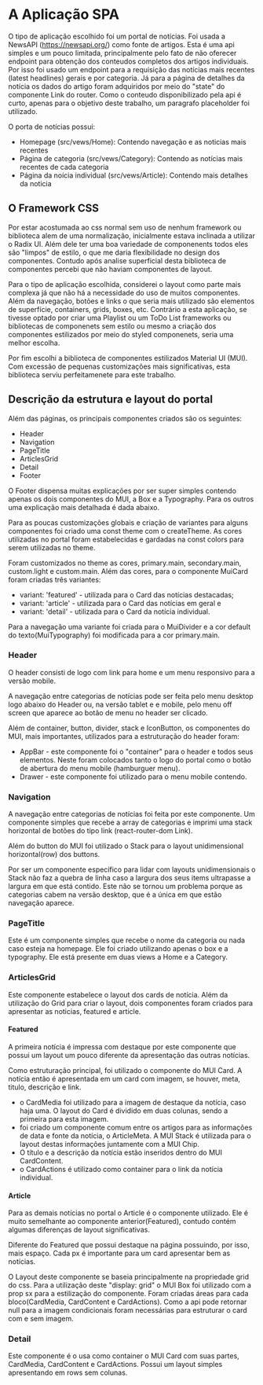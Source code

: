 # A Aplicação SPA

O tipo de aplicação escolhido foi um portal de notícias. Foi usada a NewsAPI (https://newsapi.org/) como fonte de artigos. Esta é uma api simples e um pouco limitada, principalmente pelo fato de não oferecer endpoint para obtenção dos conteudos completos dos artigos individuais. Por isso foi usado um endpoint para a requisição das notícias mais recentes (latest headlines) gerais e por categoria. Já para a página de detalhes da notícia os dados do artigo foram adquiridos por meio do "state" do componente Link do router. Como o conteudo disponibilizado pela api é curto, apenas para o objetivo deste trabalho, um paragrafo placeholder foi utilizado.

O porta de notícias possui:
- Homepage (src/vews/Home): Contendo navegação e as noticias mais recentes
- Página de categoria (src/vews/Category): Contendo as notícias mais recentes de cada categoria
- Página da noícia individual (src/vews/Article): Contendo mais detalhes da noticia

## O Framework CSS

Por estar acostumada ao css normal sem uso de nenhum framework ou biblioteca alem de uma normalização, inicialmente estava inclinada a utilizar o Radix UI. Além dele ter uma boa variedade de componenents todos eles são "limpos" de estilo, o que me daria flexibilidade no design dos componentes. Contudo após analise superficial desta biblioteca de componentes percebi que não haviam componentes de layout.

Para o tipo de aplicação escolhida, considerei o layout como parte mais complexa já que não há a necessidade do uso de muitos componentes. Além da navegação, botões e links o que seria mais utilizado são elementos de superfície, containers, grids, boxes, etc. Contrário a esta aplicação, se tivesse optado por criar uma Playlist ou um ToDo List frameworks ou bibliotecas de componenets sem estilo ou mesmo a criação dos componentes estilizados por meio do styled componenets, seria uma melhor escolha.

Por fim escolhi a biblioteca de componentes estilizados Material UI (MUI). Com excessão de pequenas customizações mais significativas, esta biblioteca serviu perfeitamenete para este trabalho.

## Descrição da estrutura e layout do portal

Além das páginas, os principais componentes criados são os seguintes:
- Header
- Navigation
- PageTitle
- ArticlesGrid
- Detail
- Footer

O Footer dispensa muitas explicações por ser super simples contendo apenas os dois componentes do MUI, a Box e a Typography. Para os outros uma explicação mais detalhada é dada abaixo.

Para as poucas customizações globais e criação de variantes para alguns componentes foi criado uma const theme com o createTheme. As cores utilizadas no portal foram estabelecidas e gardadas na const colors para serem utilizadas no theme.

Foram customizados no theme as cores, primary.main, secondary.main, custom.light e custom.main. Além das cores, para o componente MuiCard foram criadas três variantes:
- variant: 'featured' - utilizada para o Card das notícias destacadas;
- variant: 'article' - utilizada para o Card das notícias em geral e
- variant: 'detail' - utilizada para o Card da notícia individual.

Para a navegação uma variante foi criada para o MuiDivider e a cor default do texto(MuiTypography) foi modificada para a cor primary.main.

### Header

O header consisti de logo com link para home e um menu responsivo para a versão mobile.

A navegação entre categorias de notícias pode ser feita pelo menu desktop logo abaixo do Header ou, na versão tablet e e mobile, pelo menu off screen que aparece ao botão de menu no header ser clicado.

Além de container, button, divider, stack e IconButton, os componentes do MUI, mais importantes, utilizados para a estruturação do header foram:
- AppBar - este componente foi o "container" para o header e todos seus elementos. Neste foram colocados tanto o logo do portal como o botão de abertura do menu mobile (hamburguer menu).
- Drawer - este componente foi utilizado para o menu mobile contendo.

### Navigation

A navegação entre categorias de notícias foi feita por este componente. Um componente simples que recebe a array de categorias e imprimi uma stack horizontal de botões do tipo link (react-router-dom Link).

Além do button do MUI foi utilizado o Stack para o layout unidimensional horizontal(row) dos buttons.

Por ser um componente específico para lidar com layouts unidimensionais o Stack não faz a quebra de linha caso a largura dos seus items ultrapasse a largura em que está contido. Este não se tornou um problema porque as categorias cabem na versão desktop, que é a única em que estão navegação aparece.

### PageTitle

Este é um componente simples que recebe o nome da categoria ou nada caso esteja na homepage. Ele foi criado utilizando apenas o box e a typography. Ele está presente em duas views a Home e a Category.

### ArticlesGrid

Este componente estabelece o layout dos cards de notícia. Além da utilização do Grid para criar o layout, dois componentes foram criados para apresentar as noticias, featured e article.

#### Featured

A primeira notícia é impressa com destaque por este componente que possui um layout um pouco diferente da apresentação das outras notícias.

Como estruturação principal, foi utilizado o componente do MUI Card. A notícia então é apresentada em um card com imagem, se houver, meta, titulo, descrição e link.

- o CardMedia foi utilizado para a imagem de destaque da notícia, caso haja uma. O layout do Card é dividido em duas colunas, sendo a primeira para esta imagem.
- foi criado um componente comum entre os artigos para as informações de data e fonte da notícia, o ArticleMeta. A MUI Stack é utilizada para o layout destas informações juntamente com a MUI Chip.
- O título e a descrição da notícia estão inseridos dentro do MUI CardContent.
- o CardActions é utilizado como container para o link da notícia individual.

#### Article

Para as demais notícias no portal o Article é o componente utilizado. Ele é muito semelhante ao componente anterior(Featured), contudo contém algumas diferenças de layout significativas.

Diferente do Featured que possui destaque na página possuindo, por isso, mais espaço. Cada px é importante para um card apresentar bem as notícias.

O Layout deste componente se baseia principalmente na propriedade grid do css. Para a utilização deste "display: grid" o MUI Box foi utilizado com a prop sx para a estilização do componente. Foram criadas áreas para cada bloco(CardMedia, CardContent e CardActions). Como a api pode retornar null para a imagem condicionais foram necessárias para estruturar o card com e sem imagem.

### Detail

Este componente é o usa como container o MUI Card com suas partes, CardMedia, CardContent e CardActions. Possui um layout simples apresentando em rows sem colunas.